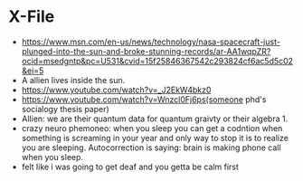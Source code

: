 # X-File

 - https://www.msn.com/en-us/news/technology/nasa-spacecraft-just-plunged-into-the-sun-and-broke-stunning-records/ar-AA1wqpZR?ocid=msedgntp&pc=U531&cvid=15f25846367542c293824cf6ac5d5c02&ei=5
 - A allien lives inside the sun.
 - https://www.youtube.com/watch?v=_J2EkW4bkz0
- https://www.youtube.com/watch?v=Wnzcl0Fj6ps(someone phd's socialogy thesis paper)
- Allien: we are their quantum data for quantum graivty or their algebra 1.
- crazy neuro phemoneo: when you sleep you can get a codntion when something is screaming in your year and only way to stop it is to realize you are sleeping. Autocorrection is saying: brain is making phone call when you sleep.
- felt like i was going to get deaf and you getta be calm first
